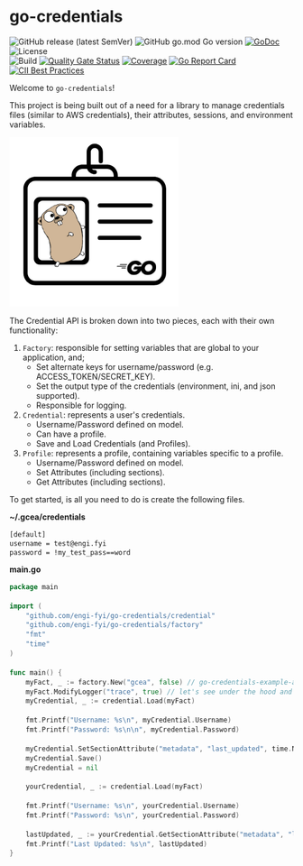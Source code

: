 # go-credentials
![GitHub release (latest SemVer)](https://img.shields.io/github/v/release/engi-fyi/go-credentials)
![GitHub go.mod Go version](https://img.shields.io/github/go-mod/go-version/engi-fyi/go-credentials)
[![GoDoc](https://img.shields.io/badge/go--doc-go--credentials-blue)](https://pkg.go.dev/mod/github.com/engi-fyi/go-credentials)
![License](https://img.shields.io/github/license/engi-fyi/go-credentials)
<br />
![Build](https://github.com/engi-fyi/go-credentials/workflows/Build/badge.svg)
[![Quality Gate Status](https://sonarcloud.io/api/project_badges/measure?project=engi-fyi_go-credentials&metric=alert_status)](https://sonarcloud.io/dashboard?id=engi-fyi_go-credentials)
[![Coverage](https://sonarcloud.io/api/project_badges/measure?project=engi-fyi_go-credentials&metric=coverage)](https://sonarcloud.io/dashboard?id=engi-fyi_go-credentials)
[![Go Report Card](https://goreportcard.com/badge/github.com/engi-fyi/go-credentials)](https://goreportcard.com/report/github.com/engi-fyi/go-credentials)
[![CII Best Practices](https://bestpractices.coreinfrastructure.org/projects/3948/badge)](https://bestpractices.coreinfrastructure.org/projects/3948)

Welcome to `go-credentials`!

This project is being built out of a need for a library to manage credentials files (similar to AWS credentials), their attributes, sessions, and environment variables.

![go-credentials logo](https://github.com/engi-fyi/go-credentials/raw/master/assets/go-credentials-logo.png)

The Credential API is broken down into two pieces, each with their own functionality:
1. `Factory`: responsible for setting variables that are global to your application, and;
    - Set alternate keys for username/password (e.g. ACCESS_TOKEN/SECRET_KEY).
    - Set the output type of the credentials (environment, ini, and json supported).
    - Responsible for logging.
2. `Credential`: represents a user's credentials.
    - Username/Password defined on model.
    - Can have a profile.
    - Save and Load Credentials (and Profiles).
3. `Profile`: represents a profile, containing variables specific to a profile.
    - Username/Password defined on model.
    - Set Attributes (including sections).
    - Get Attributes (including sections).
    
To get started, is all you need to do is create the following files.

__~/.gcea/credentials__
```
[default]
username = test@engi.fyi
password = !my_test_pass==word
```
__main.go__
```go
package main

import (
    "github.com/engi-fyi/go-credentials/credential"
    "github.com/engi-fyi/go-credentials/factory"
    "fmt" 
    "time"
)

func main() {
	myFact, _ := factory.New("gcea", false) // go-credentials-example-application
	myFact.ModifyLogger("trace", true) // let's see under the hood and make it pretty.
	myCredential, _ := credential.Load(myFact)

	fmt.Printf("Username: %s\n", myCredential.Username)
	fmt.Printf("Password: %s\n\n", myCredential.Password)

	myCredential.SetSectionAttribute("metadata", "last_updated", time.Now().Format("02/01/2006 15:04:05"))
	myCredential.Save()
	myCredential = nil

	yourCredential, _ := credential.Load(myFact)

	fmt.Printf("Username: %s\n", yourCredential.Username)
	fmt.Printf("Password: %s\n", yourCredential.Password)

	lastUpdated, _ := yourCredential.GetSectionAttribute("metadata", "last_updated")
	fmt.Printf("Last Updated: %s\n", lastUpdated)
}
```